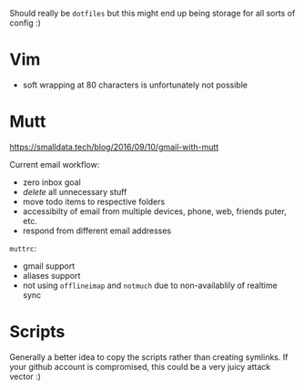 
Should really be `dotfiles` but this might end up being storage for all sorts of config :)

# Vim

- soft wrapping at 80 characters is unfortunately not possible

# Mutt

https://smalldata.tech/blog/2016/09/10/gmail-with-mutt

Current email workflow:
- zero inbox goal
- *delete* all unnecessary stuff
- move todo items to respective folders
- accessibilty of email from multiple devices, phone, web, friends puter, etc.
- respond from different email addresses

`muttrc`:
- gmail support
- aliases support
- not using `offlineimap` and `notmuch` due to non-availablily of realtime sync

# Scripts

Generally a better idea to copy the scripts rather than creating symlinks. If your github account is compromised, this could be a very juicy attack vector :)

